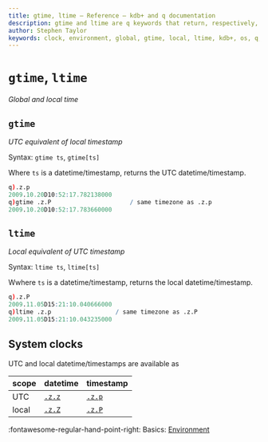 ```yaml
---
title: gtime, ltime – Reference – kdb+ and q documentation
description: gtime and ltime are q keywords that return, respectively, global and local time.
author: Stephen Taylor
keywords: clock, environment, global, gtime, local, ltime, kdb+, os, q, system, time, timestamp, utc
---
```

# `gtime`, `ltime`

_Global and local time_




## `gtime`

_UTC equivalent of local timestamp_


Syntax: `gtime ts`, `gtime[ts]`

Where `ts` is a datetime/timestamp, returns the UTC datetime/timestamp. 

```q
q).z.p
2009.10.20D10:52:17.782138000
q)gtime .z.P                      / same timezone as .z.p
2009.10.20D10:52:17.783660000
```



## `ltime`

_Local equivalent of UTC timestamp_

Syntax: `ltime ts`, `ltime[ts]`

Wwhere `ts` is a datetime/timestamp, returns the local datetime/timestamp. 

```q
q).z.P
2009.11.05D15:21:10.040666000
q)ltime .z.p                  / same timezone as .z.P
2009.11.05D15:21:10.043235000
```


## System clocks

UTC and local datetime/timestamps are available as 

scope | datetime                            | timestamp
------|-------------------------------------|----------------------------------
UTC   | [`.z.z`](dotz.md#zz-utc-datetime)   | [`.z.p`](dotz.md#zp-utc-timestamp)
local | [`.z.Z`](dotz.md#zz-local-datetime) | [`.z.P`](dotz.md#zp-local-timestamp) 


:fontawesome-regular-hand-point-right:
Basics: [Environment](../basics/environment.md) 